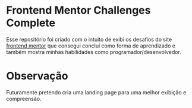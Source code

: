 # Frontend Mentor Challenges Complete
 Esse repositório foi criado com o intuito de exibi os desafios do site [frontend mentor](https://www.frontendmentor.io/) que consegui concluí como forma de aprendizado e também mostra minhas habilidades como programador/desenvolvedor.

# Observação
 Futuramente pretendo cria uma landing page para uma melhor exibição e compreensão.
